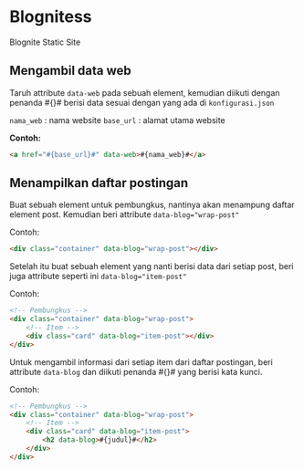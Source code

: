 # Blognitess
Blognite Static Site

## Mengambil data web
Taruh attribute ```data-web``` pada sebuah element, kemudian diikuti dengan penanda #{}# berisi data sesuai dengan yang ada di ```konfigurasi.json```

```nama_web``` : nama website
```base_url``` : alamat utama website

**Contoh:**
```html
<a href="#{base_url}#" data-web>#{nama_web}#</a>
```

## Menampilkan daftar postingan
Buat sebuah element untuk pembungkus, nantinya akan menampung daftar element post. Kemudian beri attribute ```data-blog="wrap-post"```

Contoh:
```html
<div class="container" data-blog="wrap-post"></div>
```

Setelah itu buat sebuah element yang nanti berisi data dari setiap post, beri juga attribute seperti ini ```data-blog="item-post"```

Contoh:
```html
<!-- Pembungkus -->
<div class="container" data-blog="wrap-post">
    <!-- Item -->
    <div class="card" data-blog="item-post"></div>
</div>
```

Untuk mengambil informasi dari setiap item dari daftar postingan, beri attribute ```data-blog``` dan diikuti penanda #{}# yang berisi kata kunci.

Contoh:
```html
<!-- Pembungkus -->
<div class="container" data-blog="wrap-post">
    <!-- Item -->
    <div class="card" data-blog="item-post">
        <h2 data-blog>#{judul}#</h2>
    </div>
</div>
```